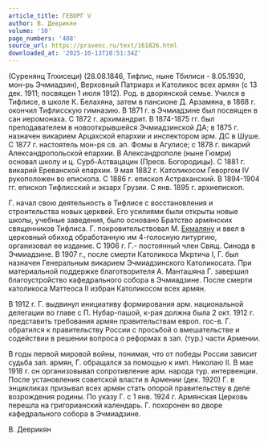 ```yaml
---
article_title: ГЕВОРГ V
author: В. Деврикян
volume: '10'
page_numbers: '488'
source_url: https://pravenc.ru/text/161826.html
downloaded_at: '2025-10-13T10:51:34Z'
---
```


(Суренянц Тпхисеци) (28.08.1846, Тифлис, ныне Тбилиси - 8.05.1930, мон-рь Эчмиадзин), Верховный Патриарх и Католикос всех армян (с 13 дек. 1911; посвящен 1 июля 1912). Род. в дворянской семье. Учился в Тифлисе, в школе К. Белахяна, затем в пансионе Д. Арзамяна, в 1868 г. окончил Тифлисскую гимназию. В 1871 г. в Эчмиадзине был посвящен в сан иеромонаха. C 1872 г. архимандрит. В 1874-1875 гг. был преподавателем в новооткрывшейся Эчмиадзинской ДА; в 1875 г. назначен викарием Арцахской епархии и инспектором арм. ДС в Шуше. С 1877 г. настоятель мон-ря св. ап. Фомы в Агулисе; с 1878 г. викарий Александропольской епархии. В Александрополе (ныне Гюмри) основал школу и ц. Сурб-Аствацацин (Пресв. Богородицы). С 1881 г. викарий Ереванской епархии. 9 мая 1882 г. Католикосом Геворгом IV рукоположен во епископа. С 1886 г. епископ Астраханский. В 1894-1904 гг. епископ Тифлисский и экзарх Грузии. С янв. 1895 г. архиепископ.

Г. начал свою деятельность в Тифлисе с восстановления и строительства новых церквей. Его усилиями были открыты новые школы, учебные заведения, было основано Братство армянских священников Тифлиса. Г. покровительствовал М. [Екмаляну](https://pravenc.ru/text/Екмаляну.html) и ввел в церковный обиход обработанную им 4-голосную литургию, организовал ее издание. С 1906 г. Г.- постоянный член Свящ. Синода в Эчмиадзине. В 1907 г., после смерти Католикоса Мкртича I, Г. был назначен Генеральным викарием Эчмиадзинского Католикосата. При материальной поддержке благотворителя А. Манташяна Г. завершил благоустройство кафедрального собора в Эчмиадзине. После смерти католикоса Маттеоса II избран Католикосом всех армян.

В 1912 г. Г. выдвинул инициативу формирования арм. национальной делегации во главе с П. Нубар-пашой, к-рая должна была 2 окт. 1912 г. представить требования армян правительствам европ. гос-в. Г. обратился к правительству России с просьбой о вмешательстве и содействии в решении вопроса о реформах в зап. (тур.) части Армении.

В годы первой мировой войны, понимая, что от победы России зависит судьба зап. армян, Г. обращался за помощью к имп. Николаю II. В мае 1918 г. он организовывал сопротивление арм. народа тур. интервенции. После установления советской власти в Армении (дек. 1920) Г. в энцикликах призывал всех армян стать опорой правительству в деле возрождения родины. По указу Г. с 1 янв. 1924 г. Армянская Церковь перешла на григорианский календарь. Г. похоронен во дворе кафедрального собора в Эчмиадзине.

В. Деврикян
